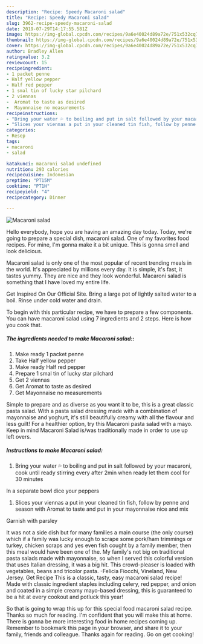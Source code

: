 ```yaml
---
description: "Recipe: Speedy Macaroni salad"
title: "Recipe: Speedy Macaroni salad"
slug: 3962-recipe-speedy-macaroni-salad
date: 2019-07-29T14:17:55.581Z
image: https://img-global.cpcdn.com/recipes/9a6e40024d89a72e/751x532cq70/macaroni-salad-recipe-main-photo.jpg
thumbnail: https://img-global.cpcdn.com/recipes/9a6e40024d89a72e/751x532cq70/macaroni-salad-recipe-main-photo.jpg
cover: https://img-global.cpcdn.com/recipes/9a6e40024d89a72e/751x532cq70/macaroni-salad-recipe-main-photo.jpg
author: Bradley Allen
ratingvalue: 3.2
reviewcount: 15
recipeingredient:
- 1 packet penne
- Half yellow pepper
- Half red pepper
- 1 smal tin of lucky star pilchard
- 2 viennas
-  Aromat to taste as desired
-  Mayonnaise no measurements
recipeinstructions:
- "Bring your water 💦 to boiling and put in salt followed by your macaroni, cook until ready stirring every after 2min when ready let them cool for 30 minutes  In a separate bowl dice your peppers"
- "Slices your viennas a put in your cleaned tin fish, follow by penne and season with Aromat to taste and put in your mayonnaise nice and mix  Garnish with parsley"
categories:
- Resep
tags:
- macaroni
- salad

katakunci: macaroni salad undefined
nutrition: 293 calories
recipecuisine: Indonesian
preptime: "PT15M"
cooktime: "PT1H"
recipeyield: "4"
recipecategory: Dinner

---
```



![Macaroni salad](https://img-global.cpcdn.com/recipes/9a6e40024d89a72e/751x532cq70/macaroni-salad-recipe-main-photo.jpg)

Hello everybody, hope you are having an amazing day today. Today, we're going to prepare a special dish, macaroni salad. One of my favorites food recipes. For mine, I'm gonna make it a bit unique. This is gonna smell and look delicious.

Macaroni salad is only one of the most popular of recent trending meals in the world. It's appreciated by millions every day. It is simple, it's fast, it tastes yummy. They are nice and they look wonderful. Macaroni salad is something that I have loved my entire life.

Get Inspired On Our Official Site. Bring a large pot of lightly salted water to a boil. Rinse under cold water and drain.


To begin with this particular recipe, we have to prepare a few components. You can have macaroni salad using 7 ingredients and 2 steps. Here is how you cook that.

##### The ingredients needed to make Macaroni salad::

1. Make ready 1 packet penne
1. Take Half yellow pepper
1. Make ready Half red pepper
1. Prepare 1 smal tin of lucky star pilchard
1. Get 2 viennas
1. Get  Aromat to taste as desired
1. Get  Mayonnaise no measurements


Simple to prepare and as diverse as you want it to be, this is a great classic pasta salad. With a pasta salad dressing made with a combination of mayonnaise and yoghurt, it&#39;s still beautifully creamy with all the flavour and less guilt! For a healthier option, try this Macaroni pasta salad with a mayo. Keep in mind Macaroni Salad is/was traditionally made in order to use up left overs. 

##### Instructions to make Macaroni salad:

1. Bring your water 💦 to boiling and put in salt followed by your macaroni, cook until ready stirring every after 2min when ready let them cool for 30 minutes

In a separate bowl dice your peppers
1. Slices your viennas a put in your cleaned tin fish, follow by penne and season with Aromat to taste and put in your mayonnaise nice and mix

Garnish with parsley


It was not a side dish but for many families a main course (the only course) which if a family was lucky enough to scrape some pork/ham trimmings or turkey, chicken scraps and yes even fish cought by a family member, then this meal would have been one of the. My family&#39;s not big on traditional pasta salads made with mayonnaise, so when I served this colorful version that uses Italian dressing, it was a big hit. This crowd-pleaser is loaded with vegetables, beans and tricolor pasta. -Felicia Fiocchi, Vineland, New Jersey. Get Recipe This is a classic, tasty, easy macaroni salad recipe! Made with classic ingredient staples including celery, red pepper, and onion and coated in a simple creamy mayo-based dressing, this is guaranteed to be a hit at every cookout and potluck this year! 

So that is going to wrap this up for this special food macaroni salad recipe. Thanks so much for reading. I'm confident that you will make this at home. There is gonna be more interesting food in home recipes coming up. Remember to bookmark this page in your browser, and share it to your family, friends and colleague. Thanks again for reading. Go on get cooking!
